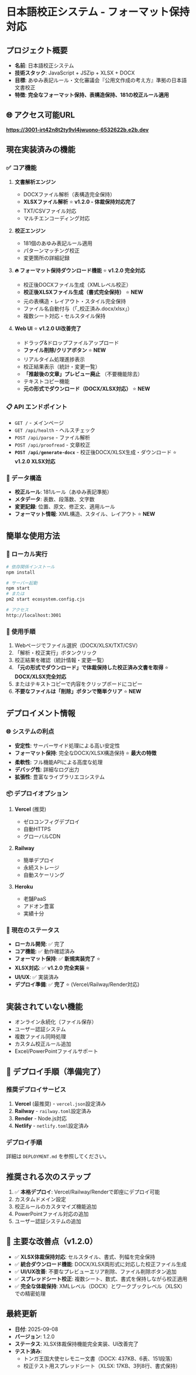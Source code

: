 # 日本語校正システム - フォーマット保持対応

## プロジェクト概要
- **名前**: 日本語校正システム
- **技術スタック**: JavaScript + JSZip + XLSX + DOCX
- **目標**: あゆみ表記ルール・文化審議会『公用文作成の考え方』準拠の日本語文書校正
- **特徴**: **完全なフォーマット保持、表構造保持、181の校正ルール適用**

## 🌐 アクセス可能URL
**https://3001-irt42n8t2ty9vl4jwuono-6532622b.e2b.dev**

## 現在実装済みの機能

### ✅ コア機能
1. **文書解析エンジン**
   - DOCXファイル解析（表構造完全保持）
   - **XLSXファイル解析** ⭐ **v1.2.0 - 体裁保持対応完了**
   - TXT/CSVファイル対応
   - マルチエンコーディング対応

2. **校正エンジン**
   - 181個のあゆみ表記ルール適用
   - パターンマッチング校正
   - 変更箇所の詳細記録

3. **🔥 フォーマット保持ダウンロード機能** ⭐ **v1.2.0 完全対応**
   - 校正後DOCXファイル生成（XMLレベル校正）
   - **校正後XLSXファイル生成（書式完全保持）** ⭐ **NEW**
   - 元の表構造・レイアウト・スタイル完全保持
   - ファイル名自動付与（「_校正済み.docx/xlsx」）
   - 複数シート対応・セルスタイル保持

4. **Web UI** ⭐ **v1.2.0 UI改善完了**
   - ドラッグ&ドロップファイルアップロード
   - **ファイル削除/クリアボタン** ⭐ **NEW**
   - リアルタイム処理進捗表示
   - 校正結果表示（統計・変更一覧）
   - **「推敲後の文章」プレビュー廃止** （不要機能除去）
   - テキストコピー機能
   - **元の形式でダウンロード（DOCX/XLSX対応）** ⭐ **NEW**

### 📋 API エンドポイント
- `GET /` - メインページ
- `GET /api/health` - ヘルスチェック
- `POST /api/parse` - ファイル解析
- `POST /api/proofread` - 文章校正
- **`POST /api/generate-docx`** - 校正後DOCX/XLSX生成・ダウンロード ⭐ **v1.2.0 XLSX対応**

### 💾 データ構造
- **校正ルール**: 181ルール（あゆみ表記準拠）
- **メタデータ**: 表数、段落数、文字数
- **変更記録**: 位置、原文、修正文、適用ルール
- **フォーマット情報**: XML構造、スタイル、レイアウト ⭐ **NEW**

## 簡単な使用方法

### 🚀 ローカル実行
```bash
# 依存関係インストール
npm install

# サーバー起動
npm start
# または
pm2 start ecosystem.config.cjs

# アクセス
http://localhost:3001
```

### 📁 使用手順
1. Webページでファイル選択（DOCX/XLSX/TXT/CSV）
2. 「解析・校正実行」ボタンクリック
3. 校正結果を確認（統計情報・変更一覧）
4. **「元の形式でダウンロード」で体裁保持した校正済み文書を取得** ⭐ **DOCX/XLSX完全対応**
5. またはテキストコピーで内容をクリップボードにコピー
6. **不要なファイルは「削除」ボタンで簡単クリア** ⭐ **NEW**

## デプロイメント情報

### 🌐 システムの利点
- **安定性**: サーバーサイド処理による高い安定性
- **フォーマット保持**: 完全なDOCX/XLSX構造保持 ⭐ **最大の特徴**
- **柔軟性**: フル機能APIによる高度な処理
- **デバッグ性**: 詳細なログ出力
- **拡張性**: 豊富なライブラリエコシステム

### 📦 デプロイオプション
1. **Vercel** (推奨)
   - ゼロコンフィグデプロイ
   - 自動HTTPS
   - グローバルCDN

2. **Railway**
   - 簡単デプロイ
   - 永続ストレージ
   - 自動スケーリング

3. **Heroku**
   - 老舗PaaS
   - アドオン豊富
   - 実績十分

### 🔧 現在のステータス
- **ローカル開発**: ✅ 完了
- **コア機能**: ✅ 動作確認済み  
- **フォーマット保持**: ✅ **新規実装完了** ⭐
- **XLSX対応**: ✅ **v1.2.0 完全実装** ⭐
- **UI/UX**: ✅ 実装済み
- **デプロイ準備**: ✅ **完了** ⭐ (Vercel/Railway/Render対応)

## 実装されていない機能
- オンライン永続化（ファイル保存）
- ユーザー認証システム
- 複数ファイル同時処理
- カスタム校正ルール追加
- Excel/PowerPointファイルサポート

## 🚀 デプロイ手順（準備完了）

### 推奨デプロイサービス
1. **Vercel** (最推奨) - `vercel.json`設定済み
2. **Railway** - `railway.toml`設定済み  
3. **Render** - Node.js対応
4. **Netlify** - `netlify.toml`設定済み

### デプロイ手順
詳細は `DEPLOYMENT.md` を参照してください。

## 推奨される次のステップ
1. ✅ **本格デプロイ**: Vercel/Railway/Renderで即座にデプロイ可能
2. カスタムドメイン設定
3. 校正ルールのカスタマイズ機能追加
4. PowerPointファイル対応の追加
5. ユーザー認証システムの追加

## 🎯 主要な改善点（v1.2.0）
- ✅ **XLSX体裁保持対応**: セルスタイル、書式、列幅を完全保持
- ✅ **統合ダウンロード機能**: DOCX/XLSX両形式に対応した校正ファイル生成
- ✅ **UI/UX改善**: 不要なプレビューエリア削除、ファイル削除ボタン追加
- ✅ **スプレッドシート校正**: 複数シート、数式、書式を保持しながら校正適用
- ✅ **完全な体裁保持**: XMLレベル（DOCX）とワークブックレベル（XLSX）での精密処理

## 最終更新
- **日付**: 2025-09-08  
- **バージョン**: 1.2.0
- **ステータス**: XLSX体裁保持機能完全実装、UI改善完了
- **テスト済み**: 
  - トンガ王国大使セレモニー文書（DOCX: 437KB、6表、151段落）
  - 校正テスト用スプレッドシート（XLSX: 17KB、3列8行、書式保持）